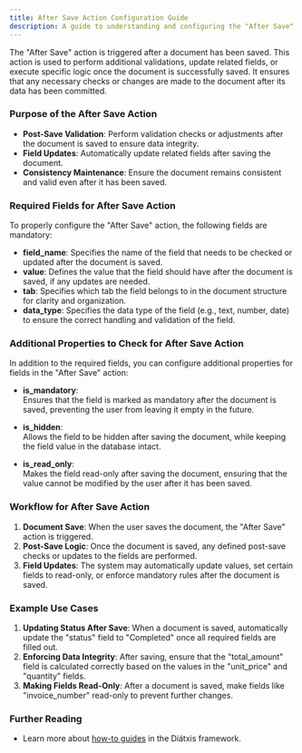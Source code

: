 ```yaml
---
title: After Save Action Configuration Guide
description: A guide to understanding and configuring the "After Save" action in the Configurator.
---
```



The "After Save" action is triggered after a document has been saved. This action is used to perform additional validations, update related fields, or execute specific logic once the document is successfully saved. It ensures that any necessary checks or changes are made to the document after its data has been committed.

### Purpose of the After Save Action

- **Post-Save Validation**: Perform validation checks or adjustments after the document is saved to ensure data integrity.
- **Field Updates**: Automatically update related fields after saving the document.
- **Consistency Maintenance**: Ensure the document remains consistent and valid even after it has been saved.

### Required Fields for After Save Action

To properly configure the "After Save" action, the following fields are mandatory:

- **field_name**: Specifies the name of the field that needs to be checked or updated after the document is saved.
- **value**: Defines the value that the field should have after the document is saved, if any updates are needed.
- **tab**: Specifies which tab the field belongs to in the document structure for clarity and organization.
- **data_type**: Specifies the data type of the field (e.g., text, number, date) to ensure the correct handling and validation of the field.

### Additional Properties to Check for After Save Action

In addition to the required fields, you can configure additional properties for fields in the "After Save" action:

- **is_mandatory**:  
  Ensures that the field is marked as mandatory after the document is saved, preventing the user from leaving it empty in the future.

- **is_hidden**:  
  Allows the field to be hidden after saving the document, while keeping the field value in the database intact.

- **is_read_only**:  
  Makes the field read-only after saving the document, ensuring that the value cannot be modified by the user after it has been saved.

### Workflow for After Save Action

1. **Document Save**: When the user saves the document, the "After Save" action is triggered.
2. **Post-Save Logic**: Once the document is saved, any defined post-save checks or updates to the fields are performed.
3. **Field Updates**: The system may automatically update values, set certain fields to read-only, or enforce mandatory rules after the document is saved.

### Example Use Cases

1. **Updating Status After Save**: When a document is saved, automatically update the "status" field to "Completed" once all required fields are filled out.
2. **Enforcing Data Integrity**: After saving, ensure that the "total_amount" field is calculated correctly based on the values in the "unit_price" and "quantity" fields.
3. **Making Fields Read-Only**: After a document is saved, make fields like "invoice_number" read-only to prevent further changes.

### Further Reading

- Learn more about [how-to guides](https://diataxis.fr/how-to-guides/) in the Diátxis framework.
